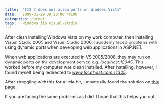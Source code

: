 ```yaml
---
title:  "IIS 7 does not allow ports on Windows Vista"
date:   2009-01-29 08:28:00 +0100
categories: dotnet
tags: 	windows iis visual-studio
---
```



After clean installing Windows Vista on my work computer, then installing Visual
Studio 2005 and Visual Studio 2008, I suddenly faced problems with using dynamic
ports when developing web applications in ASP.NET.

When web applications are executed in VS 2005/2008, they may run on dynamic ports
on the development server, e.g. *localhost:12345*. This worked before my computer
was clean installed. After installing, however, I found myself being redirected
to *www.localhost.com:12345*.

After struggling with this for a little bit, I eventually found the solution on
[this page](http://bvencel.blogspot.com/2008/05/aspnet-development-server-problems.html).

If you are facing the same problems as I did, I hope that this helps you out.